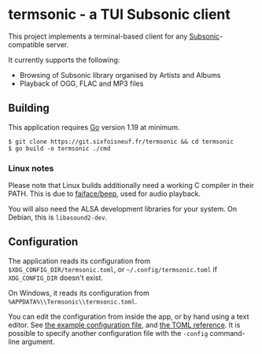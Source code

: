 # termsonic - a TUI Subsonic client

This project implements a terminal-based client for any [Subsonic](https://www.subsonic.org)-compatible server.

It currently supports the following:
- Browsing of Subsonic library organised by Artists and Albums
- Playback of OGG, FLAC and MP3 files

## Building

This application requires [Go](https://go.dev) version 1.19 at minimum.

```
$ git clone https://git.sixfoisneuf.fr/termsonic && cd termsonic
$ go build -o termsonic ./cmd
```

### Linux notes
Please note that Linux builds additionally need a working C compiler in their PATH. This is due to [faiface/beep](https://github.com/faiface/beep), used for audio playback.

You will also need the ALSA development libraries for your system. On Debian, this is `libasound2-dev`.

## Configuration

The application reads its configuration from `$XDG_CONFIG_DIR/termsonic.toml`, or `~/.config/termsonic.toml` if `XDG_CONFIG_DIR` doesn't exist.

On Windows, it reads its configuration from `%APPDATA%\\Termsonic\\termsonic.toml`.

You can edit the configuration from inside the app, or by hand using a text editor. See [the example configuration file](config.toml.example), and [the TOML reference](https://toml.io/en/). It is possible to specify another configuration file with the `-config` command-line argument.